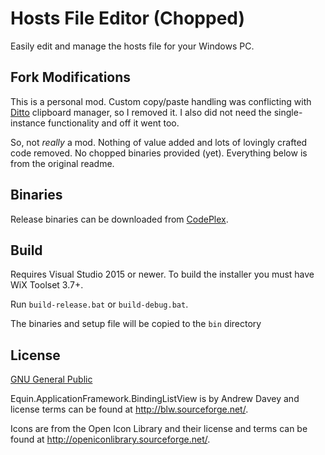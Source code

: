 # Hosts File Editor (Chopped)

Easily edit and manage the hosts file for your Windows PC.

## Fork Modifications
This is a personal mod. Custom copy/paste handling was conflicting with [Ditto](http://ditto-cp.sourceforge.net/) clipboard manager, so I removed it. I also did not need the single-instance functionality and off it went too.

So, not *really* a mod. Nothing of value added and lots of lovingly crafted code removed. No chopped binaries provided (yet). Everything below is from the original readme.

## Binaries

Release binaries can be downloaded from [CodePlex](http://hostsfileeditor.codeplex.com/).

## Build

Requires Visual Studio 2015 or newer.  To build the installer you must have WiX Toolset 3.7+.

Run `build-release.bat` or `build-debug.bat`. 

The binaries and setup file will be copied to the `bin` directory

## License
 
[GNU General Public](http://www.gnu.org/licenses/)

Equin.ApplicationFramework.BindingListView is by Andrew Davey and license
terms can be found at
<http://blw.sourceforge.net/>.

Icons are from the Open Icon Library and their license and terms can be found at
<http://openiconlibrary.sourceforge.net/>.



